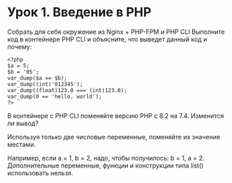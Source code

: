 # Урок 1. Введение в PHP

Собрать для себя окружение из Nginx + PHP-FPM и PHP CLI
Выполните код в контейнере PHP CLI и объясните, что выведет данный код и почему:

    <?php
    $a = 5;
    $b = '05';
    var_dump($a == $b);
    var_dump((int)'012345');
    var_dump((float)123.0 === (int)123.0);
    var_dump(0 == 'hello, world');
    ?>

В контейнере с PHP CLI поменяйте версию PHP с 8.2 на 7.4. Изменится ли вывод?

Используя только две числовые переменные, поменяйте их значение местами.

Например, если a = 1, b = 2, надо, чтобы получилось: b = 1, a = 2. Дополнительные переменные, функции и конструкции типа list() использовать нельзя.
